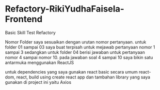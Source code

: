 # Refactory-RikiYudhaFaisela-Frontend
Basic Skill Test Refactory

Nomor Folder saya sesuaikan dengan urutan nomor pertanyaan. untuk folder 01 sampai 03 saya buat terpisah untuk mejawab pertanyaan nomor 1 sampai 3 sedangkan untuk folder 04 berisi jawaban untuk pertanyaan nomor 4 sampai nomor 10.
pada jawaban soal 4 sampai 10 saya bikin satu antarmuka menggunakan ReactJS

untuk dependencies yang saya gunakan react basic secara umum react-dom, react, build using create react app dan tambahan library yang saya gunakan di project ini yaitu Axios
